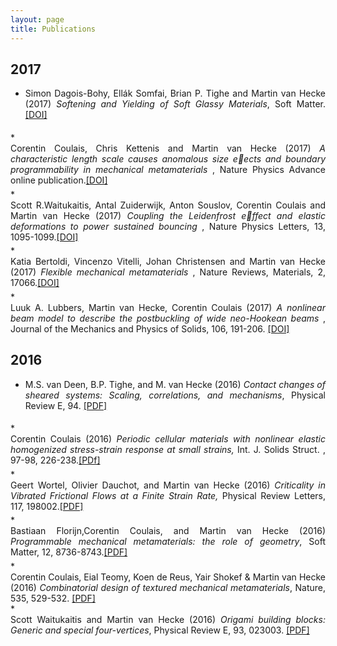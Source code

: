 ```yaml
---
layout: page
title: Publications
---
```


## 2017  


 * <div style="text-align: justify"> Simon Dagois-Bohy, Ellák Somfai, Brian P. Tighe and Martin van Hecke (2017) <i>Softening and Yielding of Soft Glassy Materials</i>, Soft Matter. <a href="http://pubs.rsc.org/en/Content/ArticleLanding/2017/SM/C7SM01846K#!divAbstract">[DOI]</a></div> 
 <div style="line-height:40%;">
    <br>
</div>
 * <div style="text-align: justify">Corentin Coulais, Chris Kettenis and Martin van Hecke (2017) <i>A characteristic length scale causes anomalous size eects and boundary programmability in mechanical metamaterials</i> , Nature Physics Advance online publication.<a href="https://www.nature.com/articles/nphys4269">[DOI]</a></div> 
<div style="line-height:40%;">
    <br>
</div>
* <div style="text-align: justify">Scott R.Waitukaitis, Antal Zuiderwijk, Anton Souslov, Corentin Coulais and Martin van Hecke (2017) <i>Coupling the Leidenfrost effect and elastic deformations to power sustained bouncing</i> , Nature Physics Letters, 13, 1095-1099.<a href="https://www.nature.com/articles/nphys4194">[DOI]</a></div>
<div style="line-height:40%;">
    <br>
</div>
* <div style="text-align: justify">Katia Bertoldi, Vincenzo Vitelli, Johan Christensen and Martin van Hecke (2017) <i>Flexible mechanical metamaterials</i> , Nature Reviews, Materials, 2, 17066.<a href="https://www.nature.com/articles/natrevmats201766">[DOI]</a></div>
<div style="line-height:40%;">
    <br>
</div>
* <div style="text-align: justify">Luuk A. Lubbers, Martin van Hecke, Corentin Coulais (2017) <i>A nonlinear beam model to describe the postbuckling of wide neo-Hookean beams</i> , Journal of the Mechanics and Physics of Solids, 106, 191-206. <a href="http://www.sciencedirect.com/science/article/pii/S0022509616307979?via%3Dihub">[DOI]</a></div>
      


## 2016  


 * <div style="text-align: justify"> M.S. van Deen, B.P. Tighe, and M. van Hecke (2016)  <i>Contact changes of sheared systems: Scaling, correlations, and mechanisms</i>, Physical Review E, 94. <a href="https://www.physics.leidenuniv.nl/images/institute/research/CM/GrM/articles/PhysRevE.94.062905.pdf">[PDF]</a></div> 
 <div style="line-height:40%;">
    <br>
</div>
 * <div style="text-align: justify">Corentin Coulais (2016) <i>Periodic cellular materials with nonlinear elastic homogenized stress-strain response at small strains, </i>  Int. J. Solids Struct. , 97-98, 226-238.<a href="https://www.physics.leidenuniv.nl/images/institute/research/CM/GrM/articles/1-s2.0-S002076831630186X-main.pdf">[PDf]</a></div> 
<div style="line-height:40%;">
    <br>
</div>
* <div style="text-align: justify">Geert Wortel, Olivier Dauchot, and Martin van Hecke (2016) <i> Criticality in Vibrated Frictional Flows at a Finite Strain Rate, </i> Physical Review Letters, 117, 198002.<a href="https://www.physics.leidenuniv.nl/images/institute/research/CM/GrM/articles/_vti_cnf/PhysRevLett.117.198002.pdf">[PDF]</a></div>
<div style="line-height:40%;">
    <br>
</div>
* <div style="text-align: justify">Bastiaan Florijn,Corentin Coulais, and Martin van Hecke (2016) <i>Programmable mechanical metamaterials: the role of geometry</i>, Soft Matter, 12, 8736-8743.<a href="https://www.physics.leidenuniv.nl/images/institute/research/CM/GrM/articles/_vti_cnf/c6sm01271j.pdf">[PDF]</a></div>
<div style="line-height:40%;">
    <br>
</div>
* <div style="text-align: justify">Corentin Coulais, Eial Teomy, Koen de Reus, Yair Shokef & Martin van Hecke (2016) <i>Combinatorial design of textured mechanical metamaterials</i>, Nature, 535, 529-532. <a href="https://www.physics.leidenuniv.nl/images/institute/research/CM/GrM/articles/Coulais_Nature2016.pdf">[PDF]</a></div>
* <div style="text-align: justify">Scott Waitukaitis and Martin van Hecke (2016) <i>Origami building blocks: Generic and special four-vertices</i>, Physical Review E, 93, 023003. <a href="https://www.physics.leidenuniv.nl/images/institute/research/CM/GrM/articles/PhysRevE.93.023003.pdf">[PDF]</a></div>


